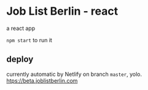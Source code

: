 # Job List Berlin - react

a react app

`npm start` to run it

## deploy

currently automatic by Netlify on branch `master`, yolo.
[htps://beta.joblistberlin.com](https://beta.joblistberlin.com)

